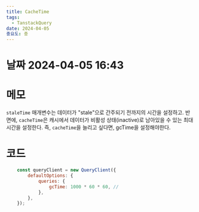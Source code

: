 ```yaml
---
title: CacheTime
tags:
  - TanstackQuery
date: 2024-04-05
중요도: 중
---
```

# 날짜  2024-04-05 16:43

# 메모
`staleTime` 매개변수는 데이터가 "stale"으로 간주되기 전까지의 시간을 설정하고. 반면에, `cacheTime`은 캐시에서 데이터가 비활성 상태(inactive)로 남아있을 수 있는 최대 시간을 설정한다. 즉, `cacheTime`을 늘리고 싶다면, gcTime을 설정해야한다.

# 코드
```javascript
    const queryClient = new QueryClient({
        defaultOptions: {
            queries: {
                gcTime: 1000 * 60 * 60, // 
            },
        },
    });
```